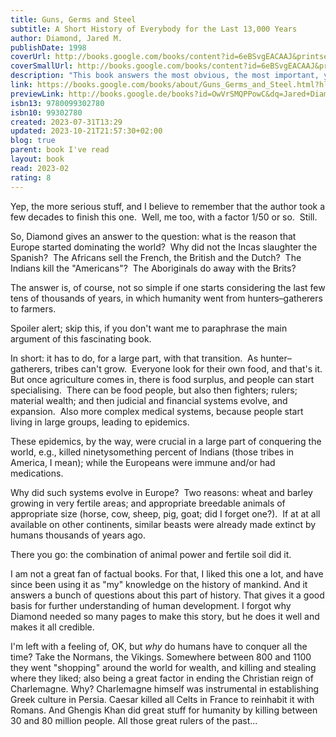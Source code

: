 ```yaml
---  
title: Guns, Germs and Steel  
subtitle: A Short History of Everybody for the Last 13,000 Years  
author: Diamond, Jared M.  
publishDate: 1998  
coverUrl: http://books.google.com/books/content?id=6eBSvgEACAAJ&printsec=frontcover&img=1&zoom=1&source=gbs_api  
coverSmallUrl: http://books.google.com/books/content?id=6eBSvgEACAAJ&printsec=frontcover&img=1&zoom=5&source=gbs_api  
description: "This book answers the most obvious, the most important, yet the most difficult question about human history: why history unfolded so differently on different continents. Geography and biography, not race, moulded the contrasting fates of Europeans, Asians"  
link: https://books.google.com/books/about/Guns_Germs_and_Steel.html?hl=&id=OwVrSMQPPowC  
previewLink: http://books.google.de/books?id=OwVrSMQPPowC&dq=Jared+Diamond,+Guns,+Germs+and+Steel&hl=&as_pt=BOOKS&cd=14&source=gbs_api  
isbn13: 9780099302780  
isbn10: 99302780  
created: 2023-07-31T13:29  
updated: 2023-10-21T21:57:30+02:00  
blog: true  
parent: book I've read  
layout: book  
read: 2023-02  
rating: 8  
---  
```

  
Yep, the more serious stuff, and I believe to remember that the author took a few decades to finish this one.  Well, me too, with a factor 1/50 or so.  Still.  
  
So, Diamond gives an answer to the question: what is the reason that Europe started dominating the world?  Why did not the Incas slaughter the Spanish?  The Africans sell the French, the British and the Dutch?  The Indians kill the "Americans"?  The Aboriginals do away with the Brits?  
  
The answer is, of course, not so simple if one starts considering the last few tens of thousands of years, in which humanity went from hunters–gatherers to farmers.    
  
Spoiler alert; skip this, if you don't want me to paraphrase the main argument of this fascinating book.  
  
In short: it has to do, for a large part, with that transition.  As hunter–gatherers, tribes can't grow.  Everyone look for their own food, and that's it.  But once agriculture comes in, there is food surplus, and people can start specialising.  There can be food people, but also then fighters; rulers; material wealth; and then judicial and financial systems evolve, and expansion.  Also more complex medical systems, because people start living in large groups, leading to epidemics.    
  
These epidemics, by the way, were crucial in a large part of conquering the world, e.g., killed ninetysomething percent of Indians (those tribes in America, I mean); while the Europeans were immune and/or had medications.  
  
Why did such systems evolve in Europe?  Two reasons: wheat and barley growing in very fertile areas; and appropriate breedable animals of appropriate size (horse, cow, sheep, pig, goat; did I forget one?).  If at at all available on other continents, similar beasts were already made extinct by humans thousands of years ago.  
  
There you go: the combination of animal power and fertile soil  did it.  
  
I am not a great fan of factual books. For that, I liked this one a lot, and have since been using it as "my" knowledge on the history of mankind. And it answers a bunch of questions about this part of history. That gives it a good basis for further understanding of human development.  I forgot why Diamond needed so many pages to make this story, but he does it well and makes it all credible.   
  
I'm left with a feeling of, OK, but _why_ do humans have to conquer all the time? Take the Normans, the Vikings. Somewhere between 800 and 1100 they went "shopping" around the world for wealth, and killing and stealing where they liked; also being a great factor in ending the Christian reign of Charlemagne. Why?  Charlemagne himself was instrumental in establishing Greek culture in Persia.  Caesar killed all Celts in France to reinhabit it with Romans. And Ghengis Khan did great stuff for humanity by killing between 30 and 80 million people.  All those great rulers of the past...  
